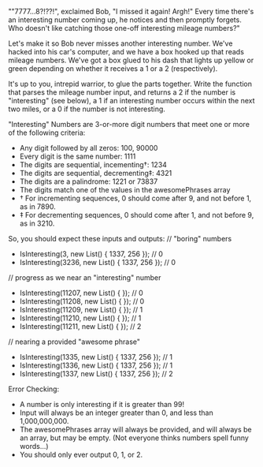 ""7777...8?!??!", exclaimed Bob, "I missed it again! Argh!" Every time there's an interesting number coming up, he notices and then promptly forgets. Who doesn't like catching those one-off interesting mileage numbers?"

Let's make it so Bob never misses another interesting number. We've hacked into his car's computer, and we have a box hooked up that reads mileage numbers. We've got a box glued to his dash that lights up yellow or green depending on whether it receives a 1 or a 2 (respectively).

It's up to you, intrepid warrior, to glue the parts together. Write the function that parses the mileage number input, and returns a 2 if the number is "interesting" (see below), a 1 if an interesting number occurs within the next two miles, or a 0 if the number is not interesting.

"Interesting" Numbers are 3-or-more digit numbers that meet one or more of the following criteria:
+ Any digit followed by all zeros: 100, 90000
+ Every digit is the same number: 1111
+ The digits are sequential, incementing†: 1234
+ The digits are sequential, decrementing‡: 4321
+ The digits are a palindrome: 1221 or 73837
+ The digits match one of the values in the awesomePhrases array
+ † For incrementing sequences, 0 should come after 9, and not before 1, as in 7890.
+ ‡ For decrementing sequences, 0 should come after 1, and not before 9, as in 3210.

So, you should expect these inputs and outputs:
// "boring" numbers
+ IsInteresting(3, new List<int>() { 1337, 256 });    // 0
+ IsInteresting(3236, new List<int>() { 1337, 256 }); // 0

// progress as we near an "interesting" number
+ IsInteresting(11207, new List<int>() { });   // 0
+ IsInteresting(11208, new List<int>() { });   // 0
+ IsInteresting(11209, new List<int>() { });   // 1
+ IsInteresting(11210, new List<int>() { });   // 1
+ IsInteresting(11211, new List<int>() { });   // 2

// nearing a provided "awesome phrase"
+ IsInteresting(1335, new List<int>() { 1337, 256 });   // 1
+ IsInteresting(1336, new List<int>() { 1337, 256 });   // 1
+ IsInteresting(1337, new List<int>() { 1337, 256 });   // 2

Error Checking:
+ A number is only interesting if it is greater than 99!
+ Input will always be an integer greater than 0, and less than 1,000,000,000.
+ The awesomePhrases array will always be provided, and will always be an array, but may be empty. (Not everyone thinks numbers spell funny words...)
+ You should only ever output 0, 1, or 2.
